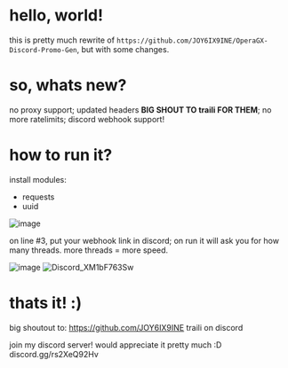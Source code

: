 # hello, world!
this is pretty much rewrite of `https://github.com/JOY6IX9INE/OperaGX-Discord-Promo-Gen`, but with some changes.

# so, whats new?
no proxy support; updated headers **BIG SHOUT TO traili FOR THEM**; no more ratelimits; discord webhook support!

# how to run it?
install modules:
* requests
* uuid

![image](https://github.com/bruhb0y/Opera-GX-Discord-Promo-Generator/assets/145855444/940f4d6e-f32f-4754-8b94-c8689a664294)

on line #3, put your webhook link in discord; on run it will ask you for how many threads. more threads = more speed.

![image](https://github.com/bruhb0y/Opera-GX-Discord-Promo-Generator/assets/145855444/62b61c90-c514-40f2-90ef-77fc137eb063)
![Discord_XM1bF763Sw](https://github.com/bruhb0y/Opera-GX-Discord-Promo-Generator/assets/145855444/2d0ab904-8a81-496f-8400-bc36bce92235)


# thats it! :)
big shoutout to:
https://github.com/JOY6IX9INE
traili on discord

join my discord server! would appreciate it pretty much :D
discord.gg/rs2XeQ92Hv
